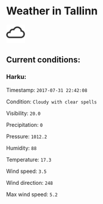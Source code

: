 # Weather in Tallinn 

<img src= 'images/cloud.png' width= '50' /> 

## Current conditions: 

### Harku: 

Timestamp: ``` 2017-07-31 22:42:08 ``` 

Condition: ``` Cloudy with clear spells ``` 

Visibility: ``` 20.0 ``` 

Precipitation: ``` 0 ``` 

Pressure: ``` 1012.2 ``` 

Humidity: ``` 88 ``` 

Temperature: ``` 17.3 ``` 

Wind speed: ``` 3.5 ``` 

Wind direction: ``` 248 ``` 

Max wind speed: ``` 5.2 ``` 

